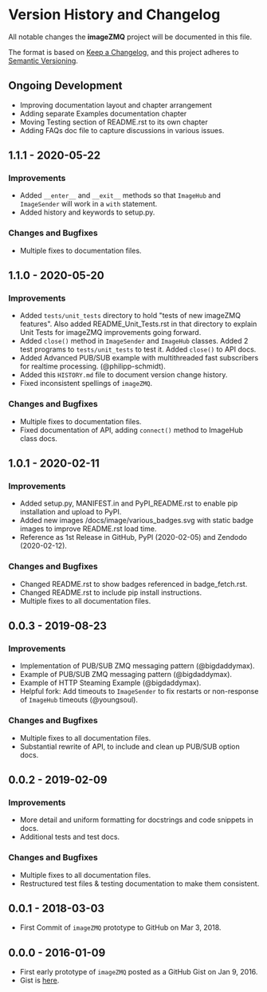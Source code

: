 # Version History and Changelog

All notable changes the **imageZMQ** project will be documented in this file.

The format is based on [Keep a Changelog](https://keepachangelog.com/en/1.0.0/),
and this project adheres to [Semantic Versioning](https://semver.org/spec/v2.0.0.html).

## Ongoing Development

- Improving documentation layout and chapter arrangement
- Adding separate Examples documentation chapter
- Moving Testing section of README.rst to its own chapter
- Adding FAQs doc file to capture discussions in various issues.

## 1.1.1 - 2020-05-22

### Improvements

- Added `__enter__` and `__exit__` methods so that `ImageHub` and
  `ImageSender` will work in a `with` statement.
- Added history and keywords to setup.py.

### Changes and Bugfixes

- Multiple fixes to documentation files.

## 1.1.0 - 2020-05-20

### Improvements

- Added `tests/unit_tests` directory to hold "tests of new imageZMQ features".
  Also added README_Unit_Tests.rst in that directory to explain Unit Tests for
  imageZMQ improvements going forward.
- Added `close()` method in `ImageSender` and `ImageHub` classes. Added 2 test
  programs to `tests/unit_tests` to test it. Added `close()` to API docs.
- Added Advanced PUB/SUB example with multithreaded fast subscribers for
  realtime processing. (@philipp-schmidt).
- Added this `HISTORY.md` file to document version change history.
- Fixed inconsistent spellings of `imageZMQ`.

### Changes and Bugfixes

- Multiple fixes to documentation files.
- Fixed documentation of API, adding `connect()` method to ImageHub class docs.

## 1.0.1 - 2020-02-11

### Improvements

- Added setup.py, MANIFEST.in and PyPI_README.rst to enable pip installation and upload to PyPI.
- Added new images /docs/image/various_badges.svg with static badge images to improve README.rst load time.
- Reference as 1st Release in GitHub, PyPI (2020-02-05) and Zendodo (2020-02-12).

### Changes and Bugfixes

- Changed README.rst to show badges referenced in badge_fetch.rst.
- Changed README.rst to include pip install instructions.
- Multiple fixes to all documentation files.

## 0.0.3 - 2019-08-23

### Improvements

- Implementation of PUB/SUB ZMQ messaging pattern (@bigdaddymax).
- Example of PUB/SUB ZMQ messaging pattern (@bigdaddymax).
- Example of HTTP Steaming Example (@bigdaddymax).
- Helpful fork: Add timeouts to `ImageSender` to fix restarts or non-response of `ImageHub` timeouts (@youngsoul).

### Changes and Bugfixes

- Multiple fixes to all documentation files.
- Substantial rewrite of API, to include and clean up PUB/SUB option docs.

## 0.0.2 - 2019-02-09

### Improvements

- More detail and uniform formatting for docstrings and code snippets in docs.
- Additional tests and test docs.

### Changes and Bugfixes

- Multiple fixes to all documentation files.
- Restructured test files & testing documentation to make them consistent.

## 0.0.1 - 2018-03-03

- First Commit of `imageZMQ` prototype to GitHub on Mar 3, 2018.

## 0.0.0 - 2016-01-09

- First early prototype of `imageZMQ` posted as a GitHub Gist on Jan 9, 2016.
- Gist is [here](https://gist.github.com/jeffbass/ebf877e964c9a0b84272).
